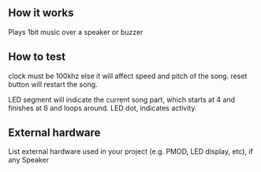 <!---

This file is used to generate your project datasheet. Please fill in the information below and delete any unused
sections.

You can also include images in this folder and reference them in the markdown. Each image must be less than
512 kb in size, and the combined size of all images must be less than 1 MB.
-->

## How it works

Plays 1bit music over a speaker or buzzer

## How to test

clock must be 100khz else it will affect speed and pitch of the song.
reset button will restart the song.

LED segment will indicate the current song part, which starts at 4 and finishes at 6 and loops around.
LED dot, indicates activity.

## External hardware

List external hardware used in your project (e.g. PMOD, LED display, etc), if any
Speaker
